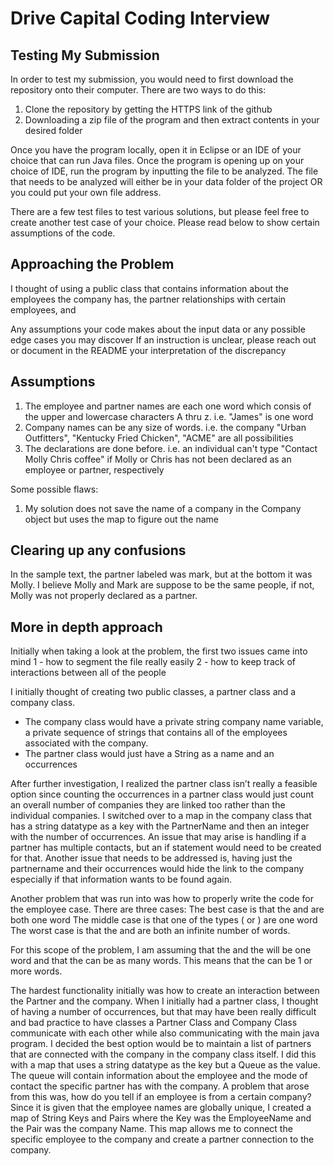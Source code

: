 # Drive Capital Coding Interview
## Testing My Submission
In order to test my submission, you would need to first download the repository onto their computer. There are two ways to do this:
1) Clone the repository by getting the HTTPS link of the github
2) Downloading a zip file of the program and then extract contents in your desired folder

Once you have the program locally, open it in Eclipse or an IDE of your choice that can run Java files. Once the program is opening up on your choice of IDE,
run the program by inputting the file to be analyzed. The file that needs to be analyzed will either be in your data folder of the project OR you could put your own file address.

There are a few test files to test various solutions, but please feel free to create another test case of your choice. Please read below to show certain assumptions of the code.

## Approaching the Problem
I thought of using a public class that contains information about the employees the company has, the partner relationships with certain employees, and 


Any assumptions your code makes about the input data or any possible edge cases you may discover
If an instruction is unclear, please reach out or document in the README your interpretation of the discrepancy

## Assumptions
1) The employee and partner names are each one word which consis of the upper and lowercase characters A thru z. i.e. "James" is one word
2) Company names can be any size of words. i.e. the company "Urban Outfitters", "Kentucky Fried Chicken", "ACME" are all possibilities
3) The declarations are done before. i.e. an individual can't type "Contact Molly Chris coffee" if Molly or Chris has not been declared as an employee or partner, respectively

Some possible flaws:
1) My solution does not save the name of a company in the Company object but uses the map to figure out the name

## Clearing up any confusions
In the sample text, the partner labeled was mark, but at the bottom it was Molly. I believe Molly and Mark are suppose to be the same people, if not, Molly was not properly declared as a partner.


## More in depth approach
Initially when taking a look at the problem, the first two issues came into mind
1 - how to segment the file really easily
2 - how to keep track of interactions between all of the people

I initially thought of creating two public classes, a partner class and a company class.
- The company class would have a private string company name variable, a private sequence of strings that contains all of the employees associated with the company.
- The partner class would just have a String as a name and an occurrences

After further investigation, I realized the partner class isn’t really a feasible option since counting the occurrences in a partner class would just count an overall number of companies they are linked too rather than the individual companies. I switched over to a map in the company class that has a string datatype as a key with the PartnerName and then an integer with the number of occurrences. An issue that may arise is handling if a partner has multiple contacts, but an if statement would need to be created for that. Another issue that needs to be addressed is, having just the partnername and their occurrences would hide the link to the company especially if that information wants to be found again.


Another problem that was run into was how to properly write the code for the employee case. There are three cases:
The best case is that the <employeeName> and <companyName> are both one word
The middle case is that one of the types (<employeeName> or <companyName>) are one word
The worst case is that the <employeeName> and <companyName> are both an infinite number of words.

For this scope of the problem, I am assuming that the <employeeName>  and the <partnerName> will be one word and that the <companyName> can be as many words. This means that the <companyName> can be 1 or more words. 

The hardest functionality initially was how to create an interaction between the Partner and the company. When I initially had a partner class, I thought of having a number of occurrences, but that may have been really difficult and bad practice to have classes a Partner Class and Company Class communicate with each other while also communicating with the main java program. I decided the best option would be to maintain a list of partners that are connected with the company in the company class itself. I did this with a map that uses a string datatype as the key but a Queue<String> as the value. The queue will contain information about the employee and the mode of contact the specific partner has with the company. A problem that arose from this was, how do you tell if an employee is from a certain company? Since it is given that the employee names are globally unique, I created a map of String Keys and Pairs where the Key was the EmployeeName and the Pair was the company Name. This map allows me to connect the specific employee to the company and create a partner connection to the company.
